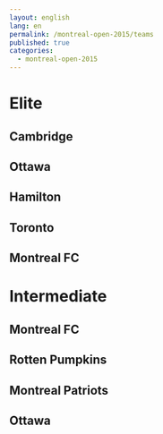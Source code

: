 ```yaml
---
layout: english
lang: en
permalink: /montreal-open-2015/teams
published: true
categories:
  - montreal-open-2015
---
```


# Elite

## Cambridge

## Ottawa

## Hamilton

## Toronto

## Montreal FC


# Intermediate

## Montreal FC

## Rotten Pumpkins

## Montreal Patriots

## Ottawa